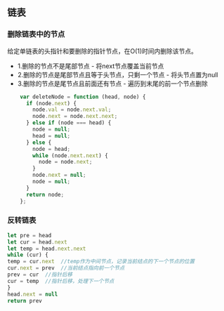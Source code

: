 ## 链表

### 删除链表中的节点

给定单链表的头指针和要删除的指针节点，在O(1)时间内删除该节点。

- 1.删除的节点不是尾部节点 - 将next节点覆盖当前节点
- 2.删除的节点是尾部节点且等于头节点，只剩一个节点 - 将头节点置为null
- 3.删除的节点是尾节点且前面还有节点 - 遍历到末尾的前一个节点删除

```js
    var deleteNode = function (head, node) {
      if (node.next) {
        node.val = node.next.val;
        node.next = node.next.next;
      } else if (node === head) {
        node = null;
        head = null;
      } else {
        node = head;
        while (node.next.next) {
          node = node.next;
        }
        node.next = null;
        node = null;
      }
      return node;
    };


```

### 反转链表

```js
let pre = head
let cur = head.next
let temp = head.next.next
while (cur) {
temp = cur.next  //temp作为中间节点，记录当前结点的下一个节点的位置
cur.next = prev  //当前结点指向前一个节点
prev = cur  //指针后移
cur = temp  //指针后移，处理下一个节点
}
head.next = null
return prev
```

